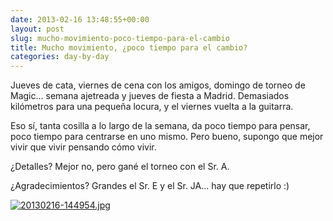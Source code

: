 ```yaml
---
date: 2013-02-16 13:48:55+00:00
layout: post
slug: mucho-movimiento-poco-tiempo-para-el-cambio
title: Mucho movimiento, ¿poco tiempo para el cambio?
categories: day-by-day
---
```


Jueves de cata, viernes de cena con los amigos, domingo de torneo de Magic... semana ajetreada y jueves de fiesta a Madrid. Demasiados kilómetros para una pequeña locura, y el viernes vuelta a la guitarra.

Eso sí, tanta cosilla a lo largo de la semana, da poco tiempo para pensar, poco tiempo para centrarse en uno mismo. Pero bueno, supongo que mejor vivir que vivir pensando cómo vivir.

¿Detalles? Mejor no, pero gané el torneo con el Sr. A.

¿Agradecimientos? Grandes el Sr. E y el Sr. JA... hay que repetirlo :)  
  
[![20130216-144954.jpg](http://blog.migueljulian.com/wp-content/uploads/20130216-144954.jpg)](http://blog.migueljulian.com/wp-content/uploads/20130216-144954.jpg)
